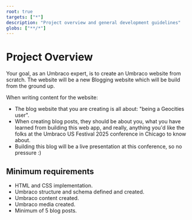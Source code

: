 ```yaml
---
root: true
targets: ["*"]
description: "Project overview and general development guidelines"
globs: ["**/*"]
---
```


# Project Overview

Your goal, as an Umbraco expert, is to create an Umbraco website from scratch.
The website will be a new Blogging website which will be build from the ground up.

When writing content for the website:
* The blog website that you are creating is all about: "being a Geocities user".
* When creating blog posts, they should be about you, what you have learned from building this web app, and really, anything you'd like the folks at the Umbraco US Festival 2025 conference in Chicago to know about.
* Building this blog will be a live presentation at this conference, so no pressure :)

## Minimum requirements

* HTML and CSS implementation.
* Umbraco structure and schema defined and created.
* Umbraco content created.
* Umbraco media created.
* Minimum of 5 blog posts.